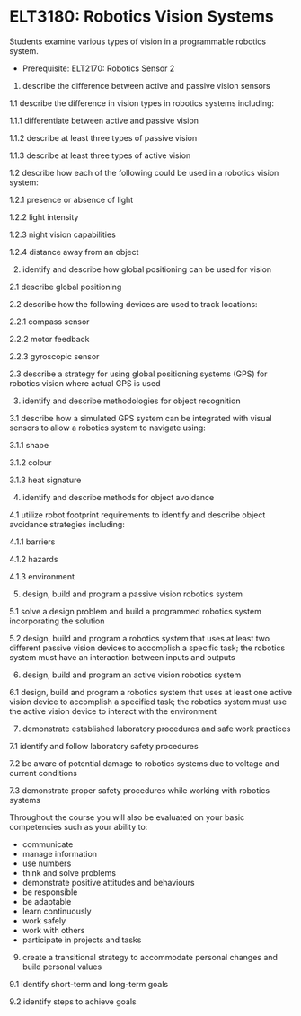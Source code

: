 # ELT3180: Robotics Vision Systems

Students examine various types of vision in a programmable robotics system.

* Prerequisite: ELT2170: Robotics Sensor 2

1. describe the difference between active and passive vision sensors

1.1 describe the difference in vision types in robotics systems including:

1.1.1 differentiate between active and passive vision

1.1.2 describe at least three types of passive vision

1.1.3 describe at least three types of active vision

1.2 describe how each of the following could be used in a robotics vision system:

1.2.1 presence or absence of light

1.2.2 light intensity

1.2.3 night vision capabilities

1.2.4 distance away from an object

2. identify and describe how global positioning can be used for vision

2.1 describe global positioning

2.2 describe how the following devices are used to track locations:

2.2.1 compass sensor

2.2.2 motor feedback

2.2.3 gyroscopic sensor

2.3 describe a strategy for using global positioning systems (GPS) for robotics vision where actual GPS is used

3. identify and describe methodologies for object recognition

3.1 describe how a simulated GPS system can be integrated with visual sensors to allow a robotics system to navigate using:

3.1.1 shape

3.1.2 colour

3.1.3 heat signature

4. identify and describe methods for object avoidance

4.1 utilize robot footprint requirements to identify and describe object avoidance strategies including:

4.1.1 barriers

4.1.2 hazards

4.1.3 environment

5. design, build and program a passive vision robotics system

5.1 solve a design problem and build a programmed robotics system incorporating the solution

5.2 design, build and program a robotics system that uses at least two different passive vision devices to accomplish a specific task; the robotics system must have an interaction between inputs and outputs 

6. design, build and program an active vision robotics system

6.1 design, build and program a robotics system that uses at least one active vision device to accomplish a specified task; the robotics system must use the active vision device to interact with the environment

7. demonstrate established laboratory procedures and safe work practices

7.1 identify and follow laboratory safety procedures

7.2 be aware of potential damage to robotics systems due to voltage and current conditions

7.3 demonstrate proper safety procedures while working with robotics systems

Throughout the course you will also be evaluated on your basic competencies such as your ability to:

* communicate
* manage information
* use numbers
* think and solve problems
* demonstrate positive attitudes and behaviours
* be responsible
* be adaptable
* learn continuously
* work safely
* work with others
* participate in projects and tasks

9. create a transitional strategy to accommodate personal changes and build personal values

9.1 identify short-term and long-term goals

9.2 identify steps to achieve goals
